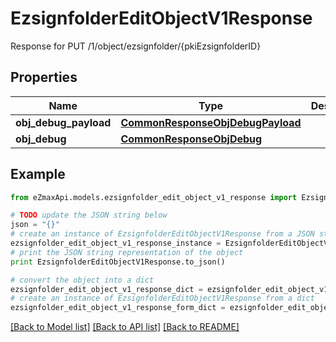 # EzsignfolderEditObjectV1Response

Response for PUT /1/object/ezsignfolder/{pkiEzsignfolderID}

## Properties

Name | Type | Description | Notes
------------ | ------------- | ------------- | -------------
**obj_debug_payload** | [**CommonResponseObjDebugPayload**](CommonResponseObjDebugPayload.md) |  | 
**obj_debug** | [**CommonResponseObjDebug**](CommonResponseObjDebug.md) |  | [optional] 

## Example

```python
from eZmaxApi.models.ezsignfolder_edit_object_v1_response import EzsignfolderEditObjectV1Response

# TODO update the JSON string below
json = "{}"
# create an instance of EzsignfolderEditObjectV1Response from a JSON string
ezsignfolder_edit_object_v1_response_instance = EzsignfolderEditObjectV1Response.from_json(json)
# print the JSON string representation of the object
print EzsignfolderEditObjectV1Response.to_json()

# convert the object into a dict
ezsignfolder_edit_object_v1_response_dict = ezsignfolder_edit_object_v1_response_instance.to_dict()
# create an instance of EzsignfolderEditObjectV1Response from a dict
ezsignfolder_edit_object_v1_response_form_dict = ezsignfolder_edit_object_v1_response.from_dict(ezsignfolder_edit_object_v1_response_dict)
```
[[Back to Model list]](../README.md#documentation-for-models) [[Back to API list]](../README.md#documentation-for-api-endpoints) [[Back to README]](../README.md)


